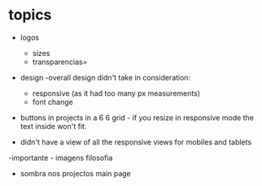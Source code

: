   # topics

- logos
  - sizes
  - transparencias=

- design
  -overall design didn't take in consideration:
    - responsive (as it had too many px measurements)
    - font change

- buttons in projects
  in a 6 6 grid -  if you resize in responsive mode the text inside won't fit.

- didn't have a view of all the responsive views for mobiles and tablets


-importante -
 imagens filosofia



 - sombra nos projectos main page
 
